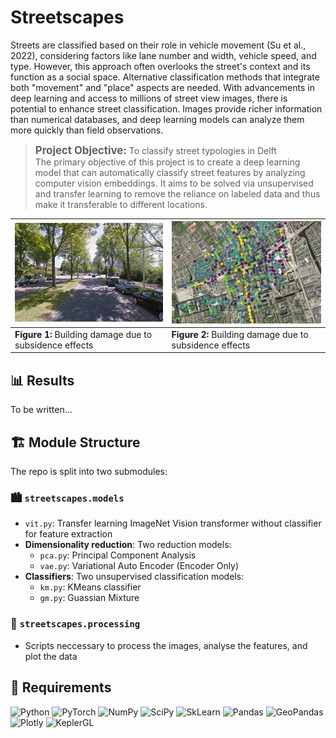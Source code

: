 # Streetscapes

Streets are classified based on their role in vehicle movement (Su et al., 2022), considering factors like lane number and width, vehicle speed, and type. However, this approach often overlooks the street's context and its function as a social space. Alternative classification methods that integrate both "movement" and "place" aspects are needed. With advancements in deep learning and access to millions of street view images, there is potential to enhance street classification. Images provide richer information than numerical databases, and deep learning models can analyze them more quickly than field observations. 

> <span style="font-size: larger;"><B>Project Objective:</B></span> To classify street typologies in Delft<br>
> The primary objective of this project is to create a deep learning model that can automatically classify street features by analyzing computer vision embeddings. It aims to be solved via unsupervised and transfer learning to remove the reliance on labeled data and thus make it transferable to different locations.
 
| ![Google Streetview exmaple image](_data\src\image_10872_f.png) | ![Final Classification results](_data\processed\batch_demo.png) |
|--------------------------------------------------------------------------|-----------------------------------------------------------------------|
| **Figure 1:** Building damage due to subsidence effects                  | **Figure 2:** Building damage due to subsidence effects               |

## 📊 Results

To be written...

## 🏗️ Module Structure

The repo is split into two submodules:

### 🏙️ `streetscapes.models`

- `vit.py`: Transfer learning ImageNet Vision transformer without classifier for feature extraction 
- **Dimensionality reduction**: Two reduction models:
  - `pca.py`: Principal Component Analysis
  - `vae.py`: Variational Auto Encoder (Encoder Only)
- **Classifiers**: Two unsupervised classification models:
  - `km.py`: KMeans classifier
  - `gm.py`: Guassian Mixture

### 🔧 `streetscapes.processing`

- Scripts neccessary to process the images, analyse the features, and plot the data

## 🔧 Requirements

![Python](https://img.shields.io/badge/python-3.8-blue.svg)
![PyTorch](https://img.shields.io/badge/PyTorch-1.9.0-orange.svg?logo=pytorch)
![NumPy](https://img.shields.io/badge/NumPy-grey?logo=numpy)
![SciPy](https://img.shields.io/badge/SciPy-grey?logo=scipy)
![SkLearn](https://img.shields.io/badge/scikit-learn-grey?logo=scikit-learn)
![Pandas](https://img.shields.io/badge/Pandas-grey?logo=pandas)
![GeoPandas](https://img.shields.io/badge/GeoPandas-grey?logo=geopandas)
![Plotly](https://img.shields.io/badge/Plotly-grey?logo=plotly)
![KeplerGL](https://img.shields.io/badge/KeplerGL-grey?logo=keplergl)

